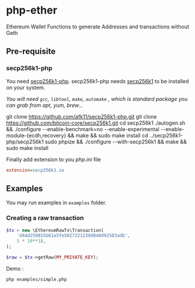 # php-ether
Ethereum Wallet Functions to generate Addresses and transactions without Geth

## Pre-requisite

### secp256k1-php

You need [secp256k1-php](https://github.com/Bit-Wasp/secp256k1-php).
secp256k1-php needs [secp256k1](https://github.com/bitcoin-core/secp256k1) to be installed on your system.

*You will need `gcc`, `libtool`,  `make`, `automake` , which is standard package you can grab from apt, yum, brew...*

git clone https://github.com/afk11/secp256k1-php.git
git clone https://github.com/bitcoin-core/secp256k1.git
cd secp256k1
./autogen.sh && ./configure --enable-benchmark=no --enable-experimental --enable-module-{ecdh,recovery} && make && sudo make install
cd ../secp256k1-php/secp256k1
sudo phpize && ./configure --with-secp256k1 && make && sudo make install

Finally add extension to you *php.ini* file

```ini
extension=secp256k1.so
```

## Examples

You may run examples in `examples` folder.

### Creating a raw transaction

```php
$tx = new \EthereumRawTx\Transaction(
    'd44d259015b61a5fe5027221239d840d92583adb',
    5 * 10**18,
);

$raw = $tx->getRaw(MY_PRIVATE_KEY);
```

Demo :
```bash
php examples/simple.php
```